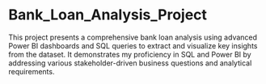 # Bank_Loan_Analysis_Project
This project presents a comprehensive bank loan analysis using advanced Power BI dashboards and SQL queries to extract and visualize key insights from the dataset. It demonstrates my proficiency in SQL and Power BI by addressing various stakeholder-driven business questions and analytical requirements.
